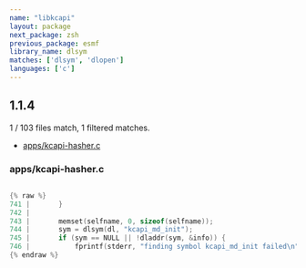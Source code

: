 ```yaml
---
name: "libkcapi"
layout: package
next_package: zsh
previous_package: esmf
library_name: dlsym
matches: ['dlsym', 'dlopen']
languages: ['c']
---
```

## 1.1.4
1 / 103 files match, 1 filtered matches.

 - [apps/kcapi-hasher.c](#appskcapi-hasherc)

### apps/kcapi-hasher.c

```c

{% raw %}
741 | 		}
742 | 
743 | 		memset(selfname, 0, sizeof(selfname));
744 | 		sym = dlsym(dl, "kcapi_md_init");
745 | 		if (sym == NULL || !dladdr(sym, &info)) {
746 | 			fprintf(stderr, "finding symbol kcapi_md_init failed\n");
{% endraw %}

```